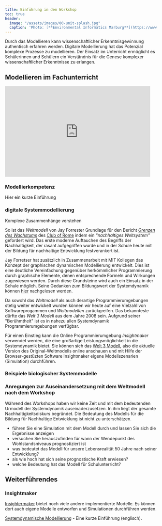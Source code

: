 ```yaml
---
title: Einführung in den Workshop
toc: true
header:
  image: "/assets/images/00-unit-splash.jpg"
  caption: 'Photo: [**Environmental Informatics Marburg**](https://www.flickr.com/environmentalinformatics-marburg/)'  
---
```


Durch das Modellieren kann wissenschaftlicher Erkenntnisgewinnung authentisch erfahren werden. Digitale Modellierung hat das Potenzial komplexe Prozesse zu modellieren. Der Einsatz im Unterricht ermöglicht es Schülerinnen und Schülern ein Verständnis für die Genese komplexer wissenschaftlicher Erkenntnisse zu erlangen.   
<!--more-->

## Modellieren im Fachunterricht 

<iframe src="https://docs.google.com/presentation/d/e/2PACX-1vRgBtG3D6h-5pykzypaAGdP8aPJ6nYmSGNrppJoXcYhdqYw1nYKeiVvxAUH5Gh1cQSoD1GiY1MrZOuD/embed?start=false&loop=false&delayms=3000" frameborder="0" width="480" height="299" allowfullscreen="true" mozallowfullscreen="true" webkitallowfullscreen="true"></iframe>

### Modellierkompetenz 
Hier ein kurze Einführung 

### digitale Systemmodellierung 
Komplexe Zusammenhänge verstehen

So ist das *Weltmodell* von Jay Forrester Grundlage für den Bericht *[Grenzen des Wachstums](https://www.clubofrome.org/publication/the-limits-to-growth/)* des [Club of Rome](https://de.wikipedia.org/wiki/Club_of_Rome) indem ein *"nachhaltiges Weltsystem"* gefordert wird. Das erste moderne Auftauchen des Begriffs der Nachhaltigkeit,  der rasant aufgegriffen wurde und in der Schule heute mit der Bildung für nachhaltige Entwicklung festverankert ist. 

Jay Forretser hat zusätzlich in Zusammenarbeit mit MIT Kollegen das Konzept der graphischen dynamischen Modellierung entwickelt. Dies ist eine deutliche Vereinfachung gegenüber herkömmlicher Programmierung durch graphische Elemente, denen entsprechende Formeln und Wirkungen zugewiesen werden. Durch diese Grundsteine wird auch ein Einsatz in der Schule möglich. Seine Gedanken zum Bildungswert der Systemdynamik können [hier](static.clexchange.org/ftp/documents/whyk12sd/Y_2009-02LearningThroughSD.pdf) nachgelesen werden. 

Da sowohl das *Weltmodell*  als auch derartige Programmierumgebungen stetig weiter entwickelt wurden können wir  heute auf eine Vielzahl von Softwareprogammen und *Weltmodellen* zurückgreifen. Das bekannteste dürfte das  *Welt 3 Modell* aus dem Jahre 2008 sein. Aufgrund seiner "Berühmtheit" ist es in nahezu allen Systemdynamik Programmierumgebungen verfügbar. 

Für einen Einstieg kann die Online Programmierumgebung *Insightmaker* verwendet werden, die eine großartige Leistungsmöglichkeit in die Systemdynamik bietet. Sie können sich das [Welt 3 Modell](https://insightmaker.com/insight/1954/The-World3-Model-Classic-World-Simulation), also die aktuelle Version des Original-Weltmodells online anschauen und mit Hilfe der Browser-gestüzten Software Insightmaker eigene Modellszenarien (Simulation) durchführen.

### Beispiele biologischer Systemmodelle 



### Anregungen zur Auseinandersetzung mit dem Weltmodell nach dem Workshop
Während des Workshops haben wir keine Zeit und mit dem bedeutenden Urmodell der Systemdynamik auseinaderzusetzen. In ihm liegt der gesamte Nachhaltigkeitsdiskurs begründet. Die Bedeutung des Modells für die Bildung für Nachhaltige Entwicklung ist nicht zu unterschätzen.

* führen Sie eine Simulation mit dem Modell durch und lassen Sie sich die Ergebnisse anzeigen
* versuchen Sie herauszufinden für wann der Wendepunkt des Wohlstandsniveaus prognostiziert ist
* was bedeutet das Modell für unsere Lebensrealität 50 Jahre nach seiner Entwicklung?
* als wie hoch hat sich seine prognostische Kraft erwiesen?
* welche Bedeutung hat das Modell für Schulunterricht?

## Weiterführendes

### Insightmaker
[Insightermaker](https://insightmaker.com/) bietet noch viele andere implementierte Modelle. Es können dort auch eigene Modelle entworfen und Simulationen durchführen werden. 

[Systemdynamische Modellierung](https://www.youtube.com/watch?v=AnTwZVviXyY&t=627s) - Eine kurze Einführung (englisch). 





